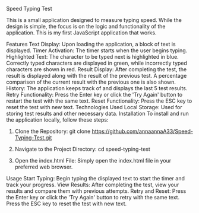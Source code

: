 Speed Typing Test

This is a small application designed to measure typing speed. While the design is simple, the focus is on the logic and functionality of the application. This is my first JavaScript application that works.

Features
Text Display: Upon loading the application, a block of text is displayed.
Timer Activation: The timer starts when the user begins typing.
Highlighted Text: The character to be typed next is highlighted in blue. Correctly typed characters are displayed in green, while incorrectly typed characters are shown in red.
Result Display: After completing the test, the result is displayed along with the result of the previous test. A percentage comparison of the current result with the previous one is also shown.
History: The application keeps track of and displays the last 5 test results.
Retry Functionality: Press the Enter key or click the 'Try Again' button to restart the test with the same text.
Reset Functionality: Press the ESC key to reset the test with new text.
Technologies Used
Local Storage: Used for storing test results and other necessary data.
Installation
To install and run the application locally, follow these steps:

1. Clone the Repository:
git clone https://github.com/annaannaA33/Speed-Typing-Test.git

2. Navigate to the Project Directory:
cd speed-typing-test

3. Open the index.html File:
Simply open the index.html file in your preferred web browser.



Usage
Start Typing: Begin typing the displayed text to start the timer and track your progress.
View Results: After completing the test, view your results and compare them with previous attempts.
Retry and Reset:
Press the Enter key or click the 'Try Again' button to retry with the same text.
Press the ESC key to reset the test with new text.
